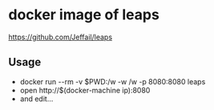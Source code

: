 # docker image of leaps

https://github.com/Jeffail/leaps

## Usage

- docker run --rm -v $PWD:/w -w /w -p 8080:8080 leaps
- open http://$(docker-machine ip):8080
- and edit...
